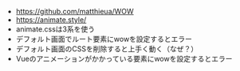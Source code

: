 - https://github.com/matthieua/WOW
- https://animate.style/
- animate.cssは3系を使う
- デフォルト画面でルート要素にwowを設定するとエラー
- デフォルト画面のCSSを削除すると上手く動く（なぜ？）
- Vueのアニメーションがかかっている要素にwowを設定するとエラー